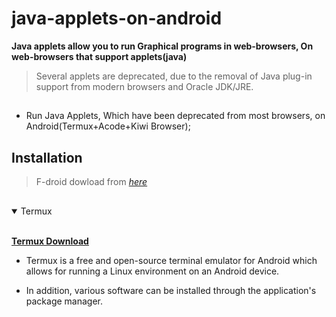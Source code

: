 # java-applets-on-android
__Java applets allow you to run Graphical programs in web-browsers, 
On web-browsers that support applets(java)__ 

> Several applets are deprecated, due to the removal of Java plug-in support
> from modern browsers and Oracle JDK/JRE.
##
- Run Java Applets, Which have been deprecated from most browsers, on Android(Termux+Acode+Kiwi Browser); 

## Installation
> F-droid dowload from [*here*](https://f-droid.org/F-Droid.apk)
##
<details open>
<summary>Termux</summary><br>

 [__Termux Download__](https://f-droid.org/repo/com.termux_118.apk)
- Termux is a free and open-source terminal emulator 
for Android which allows for running a Linux 
environment on an Android device.

- In addition, various software can be installed 
through the application's package manager.
</details>
